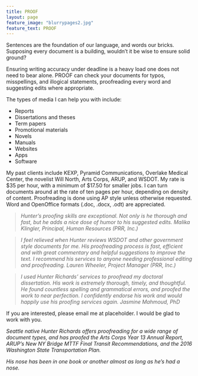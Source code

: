 ```yaml
---
title: PROOF
layout: page
feature_image: "blurrypages2.jpg"
feature_text: PROOF
---
```


Sentences are the foundation of our language, and words our bricks. Supposing every document is a building, wouldn’t it be wise to ensure solid ground?



Ensuring writing accuracy under deadline is a heavy load one does not need to bear alone. PROOF can check your documents for typos, misspellings, and illogical statements, proofreading every word and suggesting edits where appropriate.



The types of media I can help you with include:



- Reports
- Dissertations and theses
- Term papers
- Promotional materials
- Novels
- Manuals
- Websites
- Apps
- Software



My past clients include KEXP, Pyramid Communications, Overlake Medical Center, the novelist Will North, Arts Corps, ARUP, and WSDOT. My rate is $35 per hour, with a minimum of $17.50 for smaller jobs. I can turn documents around at the rate of ten pages per hour, depending on density of content. Proofreading is done using AP style unless otherwise requested. Word and OpenOffice formats (.doc, .docx, .odt) are appreciated.



> *Hunter’s proofing skills are exceptional. Not only is he thorough and fast, but he adds a nice dose of humor to his suggested edits.*
*Malika Klingler, Principal, Human Resources (PRR, Inc.)*





> *I feel relieved when Hunter reviews WSDOT and other government style documents for me. His proofreading process is fast, efficient and with great commentary and helpful suggestions to improve the text. I recommend his services to anyone needing professional editing and proofreading.*
*Lauren Wheeler, Project Manager (PRR, Inc.)*





> *I used Hunter Richards’ services to proofread my doctoral dissertation. His work is extremely thorough, timely, and thoughtful. He found countless spelling and grammatical errors, and proofed the work to near perfection. I confidently endorse his work and would happily use his proofing services again.*
*Jasmine Mahmoud, PhD*





If you are interested, please email me at placeholder. I would be glad to work with you.



*Seattle native Hunter Richards offers proofreading for a wide range of document types, and has proofed the Arts Corps Year 13 Annual Report, ARUP’s New NY Bridge MTTF Final Transit Recommendations, and the 2016 Washington State Transportation Plan.*



*His nose has been in one book or another almost as long as he’s had a nose.*

